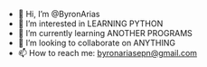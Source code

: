 - 👋 Hi, I’m @ByronArias
- 👀 I’m interested in LEARNING PYTHON
- 🌱 I’m currently learning ANOTHER PROGRAMS
- 💞️ I’m looking to collaborate on ANYTHING
- 📫 How to reach me: byronariasepn@gmail.com 

<!---
ByronArias/ByronArias is a ✨ special ✨ repository because its `README.md` (this file) appears on your GitHub profile.
You can click the Preview link to take a look at your changes.
--->
